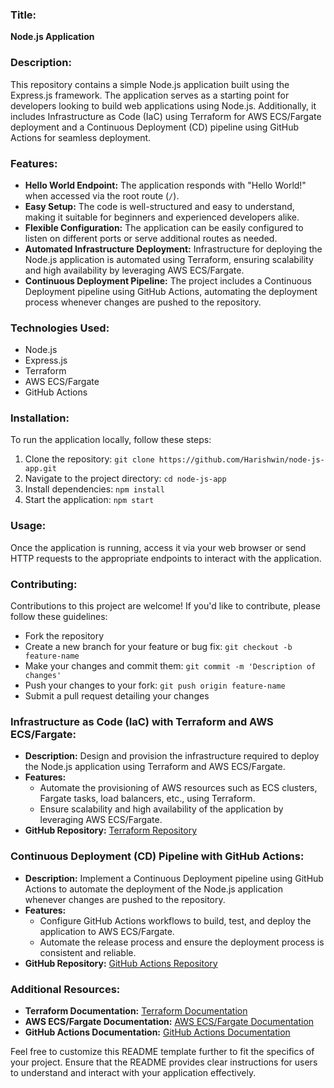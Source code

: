 ### Title:
**Node.js Application**

### Description:
This repository contains a simple Node.js application built using the Express.js framework. The application serves as a starting point for developers looking to build web applications using Node.js. Additionally, it includes Infrastructure as Code (IaC) using Terraform for AWS ECS/Fargate deployment and a Continuous Deployment (CD) pipeline using GitHub Actions for seamless deployment.

### Features:
- **Hello World Endpoint:** The application responds with "Hello World!" when accessed via the root route (`/`).
- **Easy Setup:** The code is well-structured and easy to understand, making it suitable for beginners and experienced developers alike.
- **Flexible Configuration:** The application can be easily configured to listen on different ports or serve additional routes as needed.
- **Automated Infrastructure Deployment:** Infrastructure for deploying the Node.js application is automated using Terraform, ensuring scalability and high availability by leveraging AWS ECS/Fargate.
- **Continuous Deployment Pipeline:** The project includes a Continuous Deployment pipeline using GitHub Actions, automating the deployment process whenever changes are pushed to the repository.

### Technologies Used:
- Node.js
- Express.js
- Terraform
- AWS ECS/Fargate
- GitHub Actions

### Installation:
To run the application locally, follow these steps:
1. Clone the repository: `git clone https://github.com/Harishwin/node-js-app.git`
2. Navigate to the project directory: `cd node-js-app`
3. Install dependencies: `npm install`
4. Start the application: `npm start`

### Usage:
Once the application is running, access it via your web browser or send HTTP requests to the appropriate endpoints to interact with the application.

### Contributing:
Contributions to this project are welcome! If you'd like to contribute, please follow these guidelines:
- Fork the repository
- Create a new branch for your feature or bug fix: `git checkout -b feature-name`
- Make your changes and commit them: `git commit -m 'Description of changes'`
- Push your changes to your fork: `git push origin feature-name`
- Submit a pull request detailing your changes

### Infrastructure as Code (IaC) with Terraform and AWS ECS/Fargate:
- **Description:** Design and provision the infrastructure required to deploy the Node.js application using Terraform and AWS ECS/Fargate.
- **Features:**
  - Automate the provisioning of AWS resources such as ECS clusters, Fargate tasks, load balancers, etc., using Terraform.
  - Ensure scalability and high availability of the application by leveraging AWS ECS/Fargate.
- **GitHub Repository:** [Terraform Repository](#link-to-github-repo-for-terraform-iac)

### Continuous Deployment (CD) Pipeline with GitHub Actions:
- **Description:** Implement a Continuous Deployment pipeline using GitHub Actions to automate the deployment of the Node.js application whenever changes are pushed to the repository.
- **Features:**
  - Configure GitHub Actions workflows to build, test, and deploy the application to AWS ECS/Fargate.
  - Automate the release process and ensure the deployment process is consistent and reliable.
- **GitHub Repository:** [GitHub Actions Repository](#link-to-github-repo-for-github-actions-cd)

### Additional Resources:
- **Terraform Documentation:** [Terraform Documentation](https://www.terraform.io/docs/index.html)
- **AWS ECS/Fargate Documentation:** [AWS ECS/Fargate Documentation](https://aws.amazon.com/ecs/)
- **GitHub Actions Documentation:** [GitHub Actions Documentation](https://docs.github.com/en/actions)

Feel free to customize this README template further to fit the specifics of your project. Ensure that the README provides clear instructions for users to understand and interact with your application effectively.

